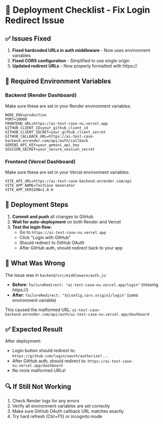 # 🚀 Deployment Checklist - Fix Login Redirect Issue

## ✅ Issues Fixed

1. **Fixed hardcoded URLs in auth middleware** - Now uses environment variables
2. **Fixed CORS configuration** - Simplified to use single origin
3. **Updated redirect URLs** - Now properly formatted with https://

## 🔧 Required Environment Variables

### Backend (Render Dashboard)

Make sure these are set in your Render environment variables:

```
NODE_ENV=production
PORT=10000
FRONTEND_URL=https://ai-test-case-nu.vercel.app
GITHUB_CLIENT_ID=your_github_client_id
GITHUB_CLIENT_SECRET=your_github_client_secret
GITHUB_CALLBACK_URL=https://ai-test-case-backend.onrender.com/api/auth/callback
GEMINI_API_KEY=your_gemini_api_key
SESSION_SECRET=your_secure_session_secret
```

### Frontend (Vercel Dashboard)

Make sure these are set in your Vercel environment variables:

```
VITE_API_URL=https://ai-test-case-backend.onrender.com/api
VITE_APP_NAME=TestCase Generator
VITE_APP_VERSION=1.0.0
```

## 🔄 Deployment Steps

1. **Commit and push** all changes to GitHub
2. **Wait for auto-deployment** on both Render and Vercel
3. **Test the login flow**:
   - Go to `https://ai-test-case-nu.vercel.app`
   - Click "Login with GitHub"
   - Should redirect to GitHub OAuth
   - After GitHub auth, should redirect back to your app

## 🐛 What Was Wrong

The issue was in `backend/src/middleware/auth.js`:

- **Before**: `failureRedirect: "ai-test-case-nu.vercel.app/login"` (missing https://)
- **After**: `failureRedirect: "${config.cors.origin}/login"` (uses environment variable)

This caused the malformed URL: `ai-test-case-backend.onrender.com/api/auth/ai-test-case-nu.vercel.app/dashboard`

## ✅ Expected Result

After deployment:

- Login button should redirect to: `https://github.com/login/oauth/authorize?...`
- After GitHub auth, should redirect to: `https://ai-test-case-nu.vercel.app/dashboard`
- No more malformed URLs!

## 🔍 If Still Not Working

1. Check Render logs for any errors
2. Verify all environment variables are set correctly
3. Make sure GitHub OAuth callback URL matches exactly
4. Try hard refresh (Ctrl+F5) or incognito mode
